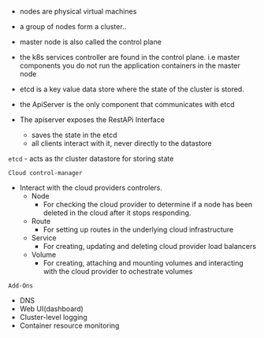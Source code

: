 - nodes are physical virtual machines
- a group of nodes form a cluster..
- master node is also called the control plane
- the k8s services controller are found in the control plane. i.e master components
 you do not run the application containers in the master node

- etcd is a key value data store where the state of the cluster  is stored.
-  the ApiServer is the only component that communicates with etcd
- The apiserver exposes the RestAPi Interface
   - saves the state in the etcd
   - all clients interact with it, never directly to the datastore

`etcd` - acts as thr cluster datastore for storing state

`Cloud control-manager` 
- Interact with the cloud providers controlers.
   - Node
       - For checking the cloud provider to determine if a node has been deleted in the cloud after it stops responding.
   - Route 
       - For setting up routes in the underlying cloud infrastructure
    - Service
        - For creating, updating and deleting cloud provider load balancers
    - Volume
         - For creating, attaching and mounting volumes and interacting with the cloud provider to ochestrate volumes

`Add-Ons`
   - DNS
   - Web UI(dashboard)
   - Cluster-level logging
   - Container resource monitoring